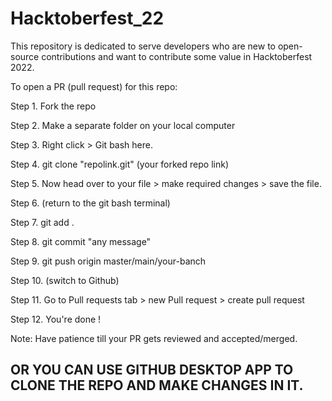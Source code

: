 # Hacktoberfest_22
This repository is dedicated to serve developers who are new to open-source contributions and want to contribute some value in Hacktoberfest 2022.



To open a PR (pull request) for this repo:

Step 1. Fork the repo

Step 2. Make a separate folder on your local computer

Step 3. Right click > Git bash here.

Step 4. git clone "repolink.git" (your forked repo link)

Step 5. Now head over to your file > make required changes > save the file.

Step 6. (return to the git bash terminal)

Step 7. git add .

Step 8. git commit "any message"

Step 9. git push origin master/main/your-banch

Step 10. (switch to Github)

Step 11. Go to Pull requests tab > new Pull request > create pull request

Step 12. You're done !

Note: Have patience till your PR gets reviewed and accepted/merged.

## OR YOU CAN USE GITHUB DESKTOP APP TO CLONE THE REPO AND MAKE CHANGES IN IT.
